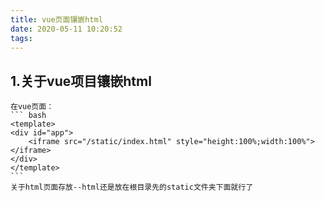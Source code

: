 ```yaml
---
title: vue页面镶嵌html
date: 2020-05-11 10:20:52
tags:
---
```


## 1.关于vue项目镶嵌html
    在vue页面：
    ``` bash
    <template>
    <div id="app">
        <iframe src="/static/index.html" style="height:100%;width:100%"></iframe>
    </div>
    </template>
    ```
    关于html页面存放--html还是放在根目录先的static文件夹下面就行了
    
